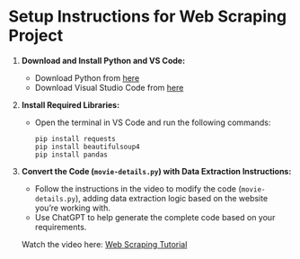 # Setup Instructions for Web Scraping Project

1) **Download and Install Python and VS Code:**
   - Download Python from [here](https://www.python.org/downloads/)
   - Download Visual Studio Code from [here](https://code.visualstudio.com/)

2) **Install Required Libraries:**
   - Open the terminal in VS Code and run the following commands:
     ```
     pip install requests
     pip install beautifulsoup4
     pip install pandas
     ```

3) **Convert the Code (`movie-details.py`) with Data Extraction Instructions:**
   - Follow the instructions in the video to modify the code (`movie-details.py`), adding data extraction logic based on the website you’re working with.
   - Use ChatGPT to help generate the complete code based on your requirements.

   Watch the video here: [Web Scraping Tutorial](https://youtu.be/3-agWIg3Y5w)
